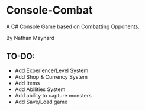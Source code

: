 # Console-Combat

A C# Console Game based on Combatting Opponents.

By Nathan Maynard

## TO-DO:

- Add Experience/Level System
- Add Shop & Currency System
- Add Items
- Add Abilities System
- Add ability to capture monsters
- Add Save/Load game

